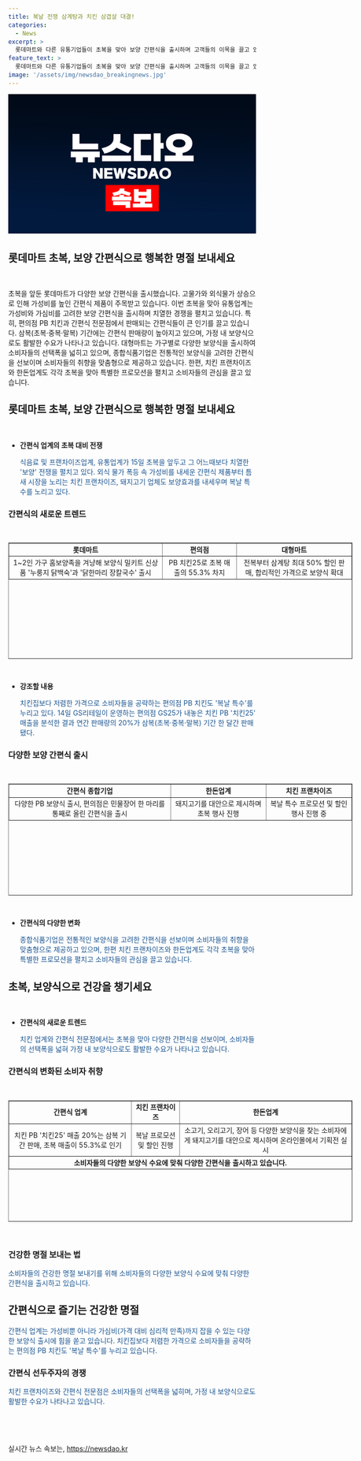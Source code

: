 ```yaml
---
title: 복날 전쟁 삼계탕과 치킨 삼겹살 대결!
categories:
  - News
excerpt: >
  롯데마트와 다른 유통기업들이 초복을 맞아 보양 간편식을 출시하며 고객들의 이목을 끌고 있다. 외식 물가 상승에 따라 가성비를 중시하는 소비자들을 겨냥한 편의점 PB 치킨과 레토르트 삼계탕이 인기를 끌고 있으며, 대형마트도 보양 간편식을 다양하게 확대 중이다. 또한 치킨 프랜차이즈와 한돈업체들도 복날을 대비해 다양한 프로모션을 진행하고 있다. 이와 같은 다채로운 혜택들이 소비자들의 관심을 끌고 있다.
feature_text: >
  롯데마트와 다른 유통기업들이 초복을 맞아 보양 간편식을 출시하며 고객들의 이목을 끌고 있다. 외식 물가 상승에 따라 가성비를 중시하는 소비자들을 겨냥한 편의점 PB 치킨과 레토르트 삼계탕이 인기를 끌고 있으며, 대형마트도 보양 간편식을 다양하게 확대 중이다. 또한 치킨 프랜차이즈와 한돈업체들도 복날을 대비해 다양한 프로모션을 진행하고 있다. 이와 같은 다채로운 혜택들이 소비자들의 관심을 끌고 있다.
image: '/assets/img/newsdao_breakingnews.jpg'
---
```


<p><img src="/assets/img/newsdao_breakingnews.jpg" alt="firstkoreanews 속보" /></p>

<h2>롯데마트 초복, 보양 간편식으로 행복한 명절 보내세요</h2>

<p data-ke-size="size16">&nbsp;</p>

<p>초복을 앞둔 롯데마트가 다양한 보양 간편식을 출시했습니다. 고물가와 외식물가 상승으로 인해 가성비를 높인 간편식 제품이 주목받고 있습니다. 이번 초복을 맞아 유통업계는 가성비와 가심비를 고려한 보양 간편식을 출시하며 치열한 경쟁을 펼치고 있습니다. 특히, 편의점 PB 치킨과 간편식 전문점에서 판매되는 간편식들이 큰 인기를 끌고 있습니다. 삼복(초복·중복·말복) 기간에는 간편식 판매량이 높아지고 있으며, 가정 내 보양식으로도 활발한 수요가 나타나고 있습니다. 대형마트는 가구별로 다양한 보양식을 출시하여 소비자들의 선택폭을 넓히고 있으며, 종합식품기업은 전통적인 보양식을 고려한 간편식을 선보이며 소비자들의 취향을 맞춤형으로 제공하고 있습니다. 한편, 치킨 프랜차이즈와 한돈업계도 각각 초복을 맞아 특별한 프로모션을 펼치고 소비자들의 관심을 끌고 있습니다.</p></p>

<h2 data-ke-size="size26">롯데마트 초복, 보양 간편식으로 행복한 명절 보내세요</h2>

<p data-ke-size="size16">&nbsp;</p>

<ul>
  <li><b>간편식 업계의 초복 대비 전쟁</b></li>
  <p><span style="color: #1a5490;">식음료 및 프랜차이즈업계, 유통업계가 15일 초복을 앞두고 그 어느때보다 치열한 '보양' 전쟁을 펼치고 있다. 외식 물가 폭등 속 가성비를 내세운 간편식 제품부터 틈새 시장을 노리는 치킨 프랜차이즈, 돼지고기 업체도 보양효과를 내세우며 복날 특수를 노리고 있다.</span></p>
</ul>

<h3>간편식의 새로운 트렌드</h3>

<p data-ke-size="size16">&nbsp;</p>

<table style="width: 700px; height: 236px;" border="1">
<tbody>
<tr>
<td style="text-align: center; height: 17px;"><b>롯데마트</b></td>
<td style="text-align: center; height: 17px;"><b>편의점</b></td>
<td style="text-align: center; height: 17px;"><b>대형마트</b></td>
</tr>
<tr>
<td style="text-align: center; height: 17px;">1~2인 가구 홈보양족을 겨냥해 보양식 밀키트 신상품 '누룽지 닭백숙'과 '닭한마리 장칼국수' 출시</td>
<td style="text-align: center; height: 17px;">PB 치킨25로 초복 매출의 55.3% 차지</td>
<td style="text-align: center; height: 17px;">전복부터 삼계탕 최대 50% 할인 판매, 합리적인 가격으로 보양식 확대</td>
</tr>
</tbody>
</table>

<p data-ke-size="size16">&nbsp;</p>

<ul>
  <li><b>강조할 내용</b></li>
  <p><span style="color: #1a5490;">치킨집보다 저렴한 가격으로 소비자들을 공략하는 편의점 PB 치킨도 '복날 특수'를 누리고 있다. 14일 GS리테일이 운영하는 편의점 GS25가 내놓은 치킨 PB '치킨25' 매출을 분석한 결과 연간 판매량의 20%가 삼복(초복·중복·말복) 기간 한 달간 판매됐다.</span></p>
</ul>

<h3>다양한 보양 간편식 출시</h3>

<p data-ke-size="size16">&nbsp;</p>

<table style="width: 700px; height: 227px;" border="1">
<tbody>
<tr>
<td style="text-align: center; height: 17px;"><b>간편식 종합기업</b></td>
<td style="text-align: center; height: 17px;"><b>한돈업계</b></td>
<td style="text-align: center; height: 17px;"><b>치킨 프랜차이즈</b></td>
</tr>
<tr>
<td style="text-align: center; height: 17px;">다양한 PB 보양식 출시, 편의점은 민물장어 한 마리를 통째로 올린 간편식을 출시</td>
<td style="text-align: center; height: 17px;">돼지고기를 대안으로 제시하며 초복 행사 진행</td>
<td style="text-align: center; height: 17px;">복날 특수 프로모션 및 할인 행사 진행 중</td>
</tr>
</tbody>
</table>

<p data-ke-size="size16">&nbsp;</p>

<ul>
  <li><b>간편식의 다양한 변화</b></li>
  <p><span style="color: #1a5490;">종합식품기업은 전통적인 보양식을 고려한 간편식을 선보이며 소비자들의 취향을 맞춤형으로 제공하고 있으며, 한편 치킨 프랜차이즈와 한돈업계도 각각 초복을 맞아 특별한 프로모션을 펼치고 소비자들의 관심을 끌고 있습니다.</span></p>
</ul>

<h2 data-ke-size="size26">초복, 보양식으로 건강을 챙기세요</h2>

<p data-ke-size="size16">&nbsp;</p>

<ul>
  <li><b>간편식의 새로운 트렌드</b></li>
  <p><span style="color: #1a5490;">치킨 업계와 간편식 전문점에서는 초복을 맞아 다양한 간편식을 선보이며, 소비자들의 선택폭을 넓혀 가정 내 보양식으로도 활발한 수요가 나타나고 있습니다.</span></p>
</ul>

<h3>간편식의 변화된 소비자 취향</h3>

<p data-ke-size="size16">&nbsp;</p>

<table style="width: 700px; height: 246px;" border="1">
<tbody>
<tr>
<td style="text-align: center; height: 17px;"><b>간편식 업계</b></td>
<td style="text-align: center; height: 17px;"><b>치킨 프랜차이즈</b></td>
<td style="text-align: center; height: 17px;"><b>한돈업계</b></td>
</tr>
<tr>
<td style="text-align: center; height: 17px;">치킨 PB '치킨25' 매출 20%는 삼복 기간 판매, 초복 매출이 55.3%로 인기</td>
<td style="text-align: center; height: 17px;">복날 프로모션 및 할인 진행</td>
<td style="text-align: center; height: 17px;">소고기, 오리고기, 장어 등 다양한 보양식을 찾는 소비자에게 돼지고기를 대안으로 제시하며 온라인몰에서 기획전 실시</td>
</tr>
<tr>
<td colspan="3" style="text-align: center; height: 17px;"><b>소비자들의 다양한 보양식 수요에 맞춰 다양한 간편식을 출시하고 있습니다.</b></td>
</tr>
</tbody>
</table>

<p data-ke-size="size16">&nbsp;</p>

<h3>건강한 명절 보내는 법</h3>

<p><span style="color: #1a5490;">소비자들의 건강한 명절 보내기를 위해 소비자들의 다양한 보양식 수요에 맞춰 다양한 간편식을 출시하고 있습니다.</span></p>

<h2 data-ke-size="size26">간편식으로 즐기는 건강한 명절</h2>

<p><span style="color: #1a5490;">간편식 업계는 가성비뿐 아니라 가심비(가격 대비 심리적 만족)까지 잡을 수 있는 다양한 보양식 출시에 힘을 쏟고 있습니다. 치킨집보다 저렴한 가격으로 소비자들을 공략하는 편의점 PB 치킨도 '복날 특수'를 누리고 있습니다.</span></p>

<h3>간편식 선두주자의 경쟁</h3>

<p><span style="color: #1a5490;">치킨 프랜차이즈와 간편식 전문점은 소비자들의 선택폭을 넓히며, 가정 내 보양식으로도 활발한 수요가 나타나고 있습니다.</span></p>

<p data-ke-size="size16">&nbsp;</p>

<p data-ke-size="size16">&nbsp;</p>
실시간 뉴스 속보는, <a href="https://newsdao.kr" rel="dofollow">https://newsdao.kr</a>



